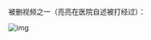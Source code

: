 被删视频之一（亮亮在医院自述被打经过）：


![img](https://chinadigitaltimes.net/chinese/files/2023/11/image-1700273424513.png)

